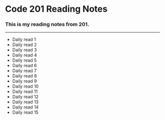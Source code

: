 # Code 201 Reading Notes
### This is my reading notes from 201.
<hr>

- Daily read 1
- Daily read 2
- Daily read 3
- Daily read 4
- Daily read 5
- Daily read 6
- Daily read 7
- Daily read 8
- Daily read 9
- Daily read 10
- Daily read 11
- Daily read 12
- Daily read 13
- Daily read 14
- Daily read 15


